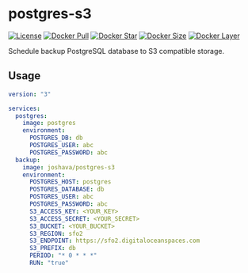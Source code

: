 # postgres-s3

[![License][license_md]][license]
[![Docker Pull][docker_pull]][docker]
[![Docker Star][docker_star]][docker]
[![Docker Size][docker_size]][docker]
[![Docker Layer][docker_layer]][docker]

Schedule backup PostgreSQL database to S3 compatible storage.

## Usage

```yml
version: "3"

services:
  postgres:
    image: postgres
    environment:
      POSTGRES_DB: db
      POSTGRES_USER: abc
      POSTGRES_PASSWORD: abc
  backup:
    image: joshava/postgres-s3
    environment:
      POSTGRES_HOST: postgres
      POSTGRES_DATABASE: db
      POSTGRES_USER: abc
      POSTGRES_PASSWORD: abc
      S3_ACCESS_KEY: <YOUR_KEY>
      S3_ACCESS_SECRET: <YOUR_SECRET>
      S3_BUCKET: <YOUR_BUCKET>
      S3_REGION: sfo2
      S3_ENDPOINT: https://sfo2.digitaloceanspaces.com
      S3_PREFIX: db
      PERIOD: "* 0 * * *"
      RUN: "true"
```

[docker]: https://hub.docker.com/r/joshava/mysql-s3
[docker_pull]: https://img.shields.io/docker/pulls/joshava/mysql-s3.svg
[docker_star]: https://img.shields.io/docker/stars/joshava/mysql-s3.svg
[docker_size]: https://img.shields.io/microbadger/image-size/joshava/mysql-s3.svg
[docker_layer]: https://img.shields.io/microbadger/layers/joshava/mysql-s3.svg
[license]: https://github.com/joshava/mysql-s3/blob/master/LICENSE
[license_md]: https://img.shields.io/github/license/joshava/mysql-s3.svg
